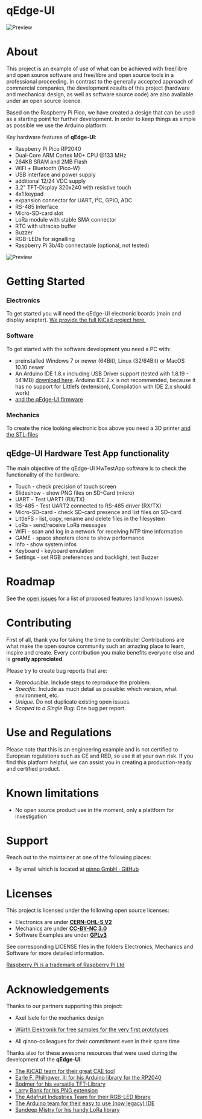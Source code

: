 # qEdge-UI

![Preview](https://github.com/qinno/qEdge-UI/blob/master/Images/qEdge.png)

# About

This project is an example of use of what can be achieved with free/libre and open source software and free/libre and open source tools in a professional proceeding. 
In contrast to the generally accepted approach of commercial companies, the development results of this project (hardware and mechanical design, as well as software source code) are also available under an open source licence.

Based on the Raspberry Pi Pico, we have created a design that can be used as a starting point for further development. In order to keep things as simple as possible we use the Arduino platform.

Key hardware features of **qEdge-UI**:

- Raspberry Pi Pico RP2040
- Dual-Core ARM Cortex M0+ CPU @133 MHz
- 264KB SRAM and 2MB Flash
- WiFi + Bluetooth (Pico-W)
- USB interface and power supply
- additional 12/24 VDC supply
- 3,2" TFT-Display 320x240 with resistive touch
- 4x1 keypad
- expansion connector for UART, I²C, GPIO, ADC
- RS-485 Interface
- Micro-SD-card slot
- LoRa module with stable SMA connector
- RTC with ultracap buffer
- Buzzer
- RGB-LEDs for signalling
- Raspberry Pi 3b/4b connectable (optional, not tested)

![Preview](https://github.com/qinno/qEdge-UI/blob/master/Images/qEdgeUI-1_800.png)

# Getting Started

### Electronics

To get started you will need the qEdge-UI electronic boards (main and display adapter). [We provide the full KiCad project here.](Electronics)

### Software

To get started with the software development you need a PC with:

* preinstalled Windows 7 or newer (64Bit), Linux (32/64Bit) or MacOS 10.10 newer
* An Arduino IDE 1.8.x including USB Driver support (tested with 1.8.19 - 541MB) [download here](https://www.arduino.cc/en/software). Arduino IDE 2.x is not recommended, because it has no support for Littlefs (extension), Compilation with IDE 2.x should work)
* [and the qEdge-UI firmware](Firmware)

### Mechanics

To create the nice looking electronic box above you need a 3D printer [and the STL-files](Mechanics)

## qEdge-UI Hardware Test App functionality

The main objective of the qEdge-UI HwTestApp software is to check the functionality of the hardware.

* Touch - check precision of touch screen
* Slideshow - show PNG files on SD-Card (micro)
* UART - Test UART1 (RX/TX)
* RS-485 - Test UART2 connected to RS-485 driver (RX/TX)
* Micro-SD-card - check SD-card presence and list files on SD-card
* LittleFS - list, copy, rename and delete files in the filesystem
* LoRa - send/receive LoRa messages
* WiFi - scan and log in a network for receiving NTP time information
* GAME - space shooters clone to show performance
* Info - show system infos
* Keyboard - keyboard emulation
* Settings - set RGB preferences and backlight, test Buzzer

# Roadmap

See the [open issues](https://github.com/qinno/qEdge-UI/issues) for a list of proposed features (and known issues).

# Contributing

First of all, thank you for taking the time to contribute! Contributions are what make the open source community such an amazing place to learn, inspire and create. Every contribution you make benefits everyone else and is **greatly appreciated**.

Please try to create bug reports that are:

- _Reproducible._ Include steps to reproduce the problem.
- _Specific._ Include as much detail as possible: which version, what environment, etc.
- _Unique._ Do not duplicate existing open issues.
- _Scoped to a Single Bug._ One bug per report.

# Use and Regulations

Please note that this is an engineering example and is not certified to European regulations such as CE and RED, so use it at your own risk. If you find this platform helpful, we can assist you in creating a production-ready and certified product.

# Known limitations

* No open source product use in the moment, only a plattform for investigation

# Support

Reach out to the maintainer at one of the following places:

- By email which is located at [qinno GmbH · GitHub](https://github.com/qinno)

# Licenses

This project is licensed under the following open source licenses:
* Electronics are under [**CERN-OHL-S V2**](https://ohwr.org/cern_ohl_s_v2.txt)
* Mechanics are under [**CC-BY-NC 3.0**](https://creativecommons.org/licenses/by-nc/3.0/legalcode)
* Software Examples are under [**GPLv3**](https://www.gnu.org/licenses/gpl-3.0.en.html)
   
See corresponding LICENSE files in the folders Electronics, Mechanics and Software for more detailed information.

[Raspberry Pi is a trademark of Raspberry Pi Ltd](http://www.raspberrypi.com/)

# Acknowledgements

Thanks to our partners supporting this project:

* Axel Isele for the mechanics design

* [Würth Elektronik for free samples for the very first prototypes](https://www.we-online.com/de)

* All qinno-colleagues for their commitment even in their spare time

Thanks also for these awesome resources that were used during the development of the **qEdge-UI**:

* [The KiCAD team for their great CAE tool](https://www.kicad.org/)
* [Earle F. Philhower, III for his Arduino library for the RP2040](https://github.com/earlephilhower/arduino-pico)
* [Bodmer for his versatile TFT-Library](https://github.com/Bodmer/TFT_eSPI)
* [Larry Bank for his PNG extension](https://github.com/bitbank2/PNGdec)
* [The Adafruit Industries Team for their RGB-LED library](https://github.com/adafruit/Adafruit_NeoPixel)
* [The Arduino team for their easy to use (now legacy) IDE](https://www.arduino.cc/en/software)
* [Sandeep Mistry for his handy LoRa library](https://github.com/sandeepmistry/arduino-LoRa)
